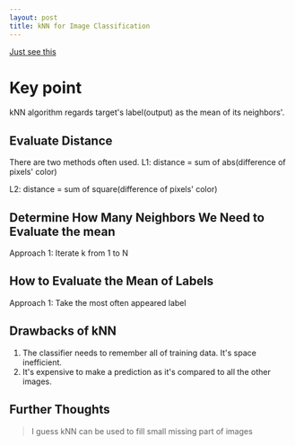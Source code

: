 ```yaml
---
layout: post
title: kNN for Image Classification
---
```


[Just see this](http://cs231n.github.io/classification/)

# Key point
kNN algorithm regards target's label(output) as the mean of its neighbors'.

## Evaluate Distance
There are two methods often used.
L1: distance = sum of abs(difference of pixels' color)


L2: distance = sum of square(difference of pixels' color)

## Determine How Many Neighbors We Need to Evaluate the mean
Approach 1: Iterate k from 1 to N

## How to Evaluate the Mean of Labels
Approach 1: Take the most often appeared label

## Drawbacks of kNN
1. The classifier needs to remember all of training data. It's space inefficient.
2. It's expensive to make a prediction as it's compared to all the other images.

## Further Thoughts
> I guess kNN can be used to fill small missing part of images

